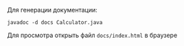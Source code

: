 Для генерации документации:
```
javadoc -d docs Calculator.java
```
Для просмотра открыть файл `docs/index.html` в браузере
